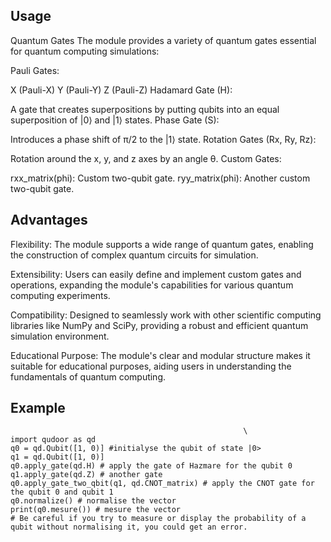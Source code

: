 
##  Usage
Quantum Gates
The module provides a variety of quantum gates essential for quantum computing simulations:

Pauli Gates:

X (Pauli-X)
Y (Pauli-Y)
Z (Pauli-Z)
Hadamard Gate (H):

A gate that creates superpositions by putting qubits into an equal superposition of |0⟩ and |1⟩ states.
Phase Gate (S):

Introduces a phase shift of π/2 to the |1⟩ state.
Rotation Gates (Rx, Ry, Rz):

Rotation around the x, y, and z axes by an angle θ.
Custom Gates:

rxx_matrix(phi): Custom two-qubit gate.
ryy_matrix(phi): Another custom two-qubit gate.

##  Advantages
Flexibility: The module supports a wide range of quantum gates, enabling the construction of complex quantum circuits for simulation.

Extensibility: Users can easily define and implement custom gates and operations, expanding the module's capabilities for various quantum computing experiments.

Compatibility: Designed to seamlessly work with other scientific computing libraries like NumPy and SciPy, providing a robust and efficient quantum simulation environment.

Educational Purpose: The module's clear and modular structure makes it suitable for educational purposes, aiding users in understanding the fundamentals of quantum computing.

## Example
                                                        \
    import qudoor as qd
    q0 = qd.Qubit([1, 0)] #initialyse the qubit of state |0>
    q1 = qd.Qubit([1, 0)]
    q0.apply_gate(qd.H) # apply the gate of Hazmare for the qubit 0
    q1.apply_gate(qd.Z) # another gate
    q0.apply_gate_two_qbit(q1, qd.CNOT_matrix) # apply the CNOT gate for the qubit 0 and qubit 1
    q0.normalize() # normalise the vector
    print(q0.mesure()) # mesure the vector
    # Be careful if you try to measure or display the probability of a qubit without normalising it, you could get an error.